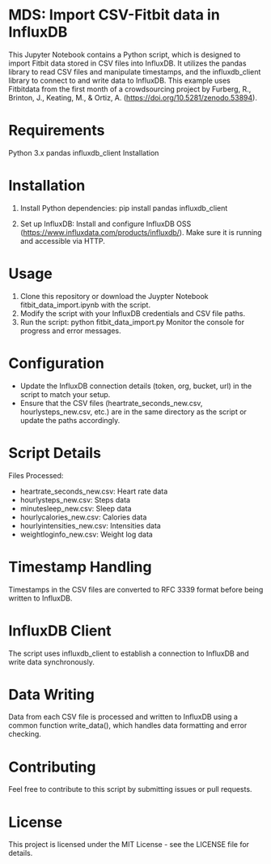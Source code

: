# MDS: Import CSV-Fitbit data in InfluxDB

This Jupyter Notebook contains a Python script, which is designed to import Fitbit data stored in CSV files into InfluxDB. It utilizes the pandas library to read CSV files and manipulate timestamps, and the influxdb_client library to connect to and write data to InfluxDB. This example uses Fitbitdata from the first month of a crowdsourcing project by Furberg, R., Brinton, J., Keating, M., & Ortiz, A. (https://doi.org/10.5281/zenodo.53894).

# Requirements
Python 3.x
pandas
influxdb_client
Installation

# Installation
1. Install Python dependencies:
pip install pandas influxdb_client

3. Set up InfluxDB:
Install and configure InfluxDB OSS (https://www.influxdata.com/products/influxdb/). Make sure it is running and accessible via HTTP.

# Usage
1. Clone this repository or download the Juypter Notebook fitbit_data_import.ipynb with the script.
2. Modify the script with your InfluxDB credentials and CSV file paths.
3. Run the script:
   python fitbit_data_import.py
   Monitor the console for progress and error messages.

# Configuration
- Update the InfluxDB connection details (token, org, bucket, url) in the script to match your setup.
- Ensure that the CSV files (heartrate_seconds_new.csv, hourlysteps_new.csv, etc.) are in the same directory as the script or update the paths accordingly.

# Script Details
Files Processed:
- heartrate_seconds_new.csv: Heart rate data
- hourlysteps_new.csv: Steps data
- minutesleep_new.csv: Sleep data
- hourlycalories_new.csv: Calories data
- hourlyintensities_new.csv: Intensities data
- weightloginfo_new.csv: Weight log data

# Timestamp Handling
Timestamps in the CSV files are converted to RFC 3339 format before being written to InfluxDB.

# InfluxDB Client
The script uses influxdb_client to establish a connection to InfluxDB and write data synchronously.

# Data Writing
Data from each CSV file is processed and written to InfluxDB using a common function write_data(), which handles data formatting and error checking.

# Contributing
Feel free to contribute to this script by submitting issues or pull requests.

# License
This project is licensed under the MIT License - see the LICENSE file for details.
